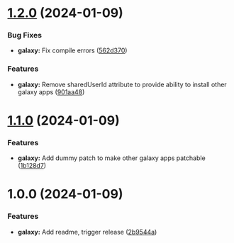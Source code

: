 # [1.2.0](https://github.com/xrogers/revanced-patches-galaxy/compare/v1.1.0...v1.2.0) (2024-01-09)


### Bug Fixes

* **galaxy:** Fix compile errors ([562d370](https://github.com/xrogers/revanced-patches-galaxy/commit/562d3703379dd5e7a1d8af9cba1073114f26fe0b))


### Features

* **galaxy:** Remove sharedUserId attribute to provide ability to install other galaxy apps ([901aa48](https://github.com/xrogers/revanced-patches-galaxy/commit/901aa4837ff02735ca3da2eebaa46764d7bbe76f))

# [1.1.0](https://github.com/xrogers/revanced-patches-galaxy/compare/v1.0.0...v1.1.0) (2024-01-09)


### Features

* **galaxy:** Add dummy patch to make other galaxy apps patchable ([1b128d7](https://github.com/xrogers/revanced-patches-galaxy/commit/1b128d756c70970a5224de3c69d4b6d91cb12696))

# 1.0.0 (2024-01-09)


### Features

* **galaxy:** Add readme, trigger release ([2b9544a](https://github.com/xrogers/revanced-patches-galaxy/commit/2b9544a10a6c2eea31ba7000ff5d7ac5ea1e4e2d))
